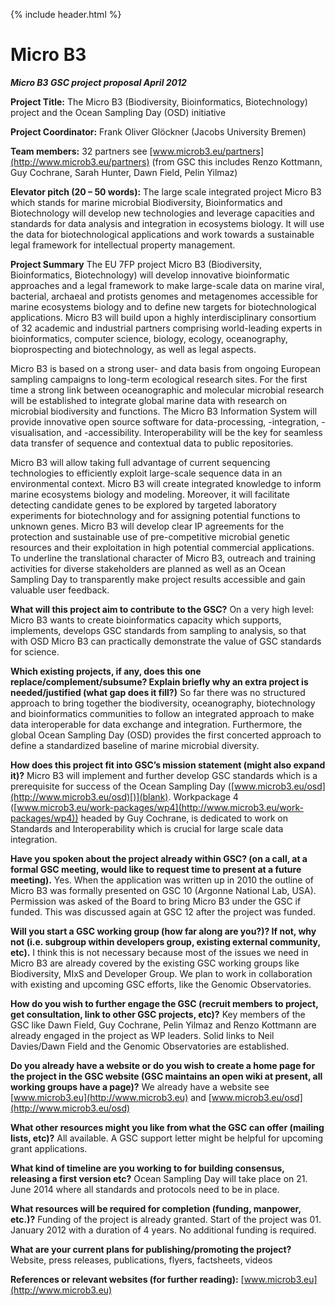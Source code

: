 {% include header.html %}

Micro B3
========

_**Micro B3 GSC project proposal April 2012**_

**Project Title:** The Micro B3 (Biodiversity, Bioinformatics, Biotechnology) project and the Ocean Sampling Day (OSD) initiative

**Project Coordinator:** Frank Oliver Glöckner (Jacobs University Bremen)

**Team members:** 32 partners see [www.microb3.eu/partners](http://www.microb3.eu/partners) (from GSC this includes Renzo Kottmann, Guy Cochrane, Sarah Hunter, Dawn Field, Pelin Yilmaz)

**Elevator pitch (20 – 50 words):** The large scale integrated project Micro B3 which stands for marine microbial Biodiversity, Bioinformatics and Biotechnology will develop new technologies and leverage capacities and standards for data analysis and integration in ecosystems biology. It will use the data for biotechnological applications and work towards a sustainable legal framework for intellectual property management.

**Project Summary** The EU 7FP project Micro B3 (Biodiversity, Bioinformatics, Biotechnology) will develop innovative bioinformatic approaches and a legal framework to make large-scale data on marine viral, bacterial, archaeal and protists genomes and metagenomes accessible for marine ecosystems biology and to define new targets for biotechnological applications. Micro B3 will build upon a highly interdisciplinary consortium of 32 academic and industrial partners comprising world-leading experts in bioinformatics, computer science, biology, ecology, oceanography, bioprospecting and biotechnology, as well as legal aspects.

Micro B3 is based on a strong user- and data basis from ongoing European sampling campaigns to long-term ecological research sites. For the first time a strong link between oceanographic and molecular microbial research will be established to integrate global marine data with research on microbial biodiversity and functions. The Micro B3 Information System will provide innovative open source software for data-processing, -integration, -visualisation, and -accessibility. Interoperability will be the key for seamless data transfer of sequence and contextual data to public repositories.

Micro B3 will allow taking full advantage of current sequencing technologies to efficiently exploit large-scale sequence data in an environmental context. Micro B3 will create integrated knowledge to inform marine ecosystems biology and modeling. Moreover, it will facilitate detecting candidate genes to be explored by targeted laboratory experiments for biotechnology and for assigning potential functions to unknown genes. Micro B3 will develop clear IP agreements for the protection and sustainable use of pre-competitive microbial genetic resources and their exploitation in high potential commercial applications. To underline the translational character of Micro B3, outreach and training activities for diverse stakeholders are planned as well as an Ocean Sampling Day to transparently make project results accessible and gain valuable user feedback.

**What will this project aim to contribute to the GSC?** On a very high level: Micro B3 wants to create bioinformatics capacity which supports, implements, develops GSC standards from sampling to analysis, so that with OSD Micro B3 can practically demonstrate the value of GSC standards for science.

**Which existing projects, if any, does this one replace/complement/subsume? Explain briefly why an extra project is needed/justified (what gap does it fill?)** So far there was no structured approach to bring together the biodiversity, oceanography, biotechnology and bioinformatics communities to follow an integrated approach to make data interoperable for data exchange and integration. Furthermore, the global Ocean Sampling Day (OSD) provides the first concerted approach to define a standardized baseline of marine microbial diversity.

**How does this project fit into GSC’s mission statement (might also expand it)?** Micro B3 will implement and further develop GSC standards which is a prerequisite for success of the Ocean Sampling Day ([www.microb3.eu/osd](http://www.microb3.eu/osd)[)](blank). Workpackage 4 ([www.microb3.eu/work-packages/wp4](http://www.microb3.eu/work-packages/wp4)) headed by Guy Cochrane, is dedicated to work on Standards and Interoperability which is crucial for large scale data integration.

**Have you spoken about the project already within GSC? (on a call, at a formal GSC meeting, would like to request time to present at a future meeting).** Yes. When the application was written up in 2010 the outline of Micro B3 was formally presented on GSC 10 (Argonne National Lab, USA). Permission was asked of the Board to bring Micro B3 under the GSC if funded. This was discussed again at GSC 12 after the project was funded.

**Will you start a GSC working group (how far along are you?)? If not, why not (i.e. subgroup within developers group, existing external community, etc).** I think this is not necessary because most of the issues we need in Micro B3 are already covered by the existing GSC working groups like Biodiversity, MIxS and Developer Group. We plan to work in collaboration with existing and upcoming GSC efforts, like the Genomic Observatories.

**How do you wish to further engage the GSC (recruit members to project, get consultation, link to other GSC projects, etc)?** Key members of the GSC like Dawn Field, Guy Cochrane, Pelin Yilmaz and Renzo Kottmann are already engaged in the project as WP leaders. Solid links to Neil Davies/Dawn Field and the Genomic Observatories are established.

**Do you already have a website or do you wish to create a home page for the project in the GSC website (GSC maintains an open wiki at present, all working groups have a page)?** We already have a website see [www.microb3.eu](http://www.microb3.eu) and [www.microb3.eu/osd](http://www.microb3.eu/osd)

**What other resources might you like from what the GSC can offer (mailing lists, etc)?** All available. A GSC support letter might be helpful for upcoming grant applications.

**What kind of timeline are you working to for building consensus, releasing a first version etc?** Ocean Sampling Day will take place on 21. June 2014 where all standards and protocols need to be in place.

**What resources will be required for completion (funding, manpower, etc.)?** Funding of the project is already granted. Start of the project was 01. January 2012 with a duration of 4 years. No additional funding is required.

**What are your current plans for publishing/promoting the project?** Website, press releases, publications, flyers, factsheets, videos

**References or relevant websites (for further reading):** [www.microb3.eu](http://www.microb3.eu)
